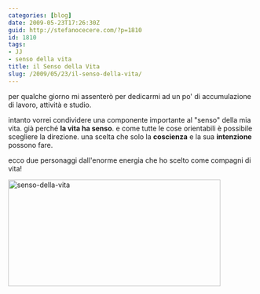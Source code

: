 ```yaml
---
categories: [blog]
date: 2009-05-23T17:26:30Z
guid: http://stefanocecere.com/?p=1810
id: 1810
tags:
- JJ
- senso della vita
title: il Senso della Vita
slug: /2009/05/23/il-senso-della-vita/
---
```


per qualche giorno mi assenterò per dedicarmi ad un po' di accumulazione di lavoro, attività e studio.

intanto vorrei condividere una componente importante al "senso" della mia vita. già perché **la vita ha senso**. e come tutte le cose orientabili è possibile scegliere la direzione. una scelta che solo la **coscienza** e la sua **intenzione** possono fare.

ecco due personaggi dall'enorme energia che ho scelto come compagni di vita!

<img class="aligncenter size-full wp-image-1811" title="senso-della-vita" src="http://stefanocecere.com/wp-content/uploads/sites/3/2009/05/senso-della-vita.jpg" alt="senso-della-vita" width="432" height="217" srcset="http://stefanocecere.com/wp-content/uploads/sites/3/2009/05/senso-della-vita.jpg 432w, http://stefanocecere.com/wp-content/uploads/sites/3/2009/05/senso-della-vita-300x151.jpg 300w" sizes="(max-width: 432px) 100vw, 432px" />